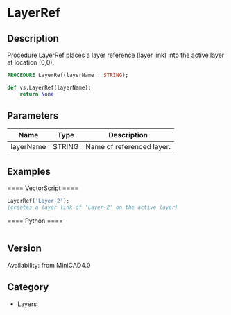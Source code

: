 # LayerRef

## Description
Procedure LayerRef places a layer reference (layer link) into the active layer at location (0,0).

```pascal
PROCEDURE LayerRef(layerName : STRING);
```

```python
def vs.LayerRef(layerName):
    return None
```

## Parameters
|Name|Type|Description|
|---|---|---|
|layerName|STRING|Name of referenced layer.|

## Examples
==== VectorScript ====
```pascal
LayerRef('Layer-2');
{creates a layer link of 'Layer-2' on the active layer}
```
==== Python ====
```python

```

## Version
Availability: from MiniCAD4.0

## Category
* Layers

